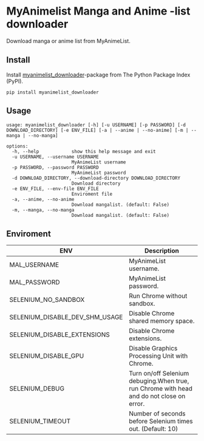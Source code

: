 # MyAnimelist Manga and Anime -list downloader

Download manga or anime list from MyAnimeList.

## Install
Install [myanimelist_downloader](https://pypi.org/project/myanimelist-downloader/)-package from The Python Package Index (PyPI).
```shell
pip install myanimelist_downloader
```

## Usage
```shell
usage: myanimelist_downloader [-h] [-u USERNAME] [-p PASSWORD] [-d DOWNLOAD_DIRECTORY] [-e ENV_FILE] [-a | --anime | --no-anime] [-m | --manga | --no-manga]

options:
  -h, --help            show this help message and exit
  -u USERNAME, --username USERNAME
                        MyAnimeList username
  -p PASSWORD, --password PASSWORD
                        MyAnimeList password
  -d DOWNLOAD_DIRECTORY, --download-directory DOWNLOAD_DIRECTORY
                        Download directory
  -e ENV_FILE, --env-file ENV_FILE
                        Enviroment file
  -a, --anime, --no-anime
                        Download mangalist. (default: False)
  -m, --manga, --no-manga
                        Download mangalist. (default: False)
```

## Enviroment
| ENV                            | Description                                                                              |
| ------------------------------ | ---------------------------------------------------------------------------------------- |
| MAL_USERNAME                   | MyAnimeList username.                                                                    |
| MAL_PASSWORD                   | MyAnimeList password.                                                                    |
| SELENIUM_NO_SANDBOX            | Run Chrome without sandbox.                                                              |
| SELENIUM_DISABLE_DEV_SHM_USAGE | Disable Chrome shared memory space.                                                      |
| SELENIUM_DISABLE_EXTENSIONS    | Disable Chrome extensions.                                                               |
| SELENIUM_DISABLE_GPU           | Disable Graphics Processing Unit with Chrome.                                            |
| SELENIUM_DEBUG                 | Turn on/off Selenium debuging.When true, run Chrome with head and do not close on error. |
| SELENIUM_TIMEOUT               | Number of seconds before Selenium times out. (Default: 10)                               |